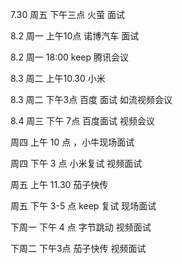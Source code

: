 7.30 周五  下午三点 火萤 面试

8.2  周一  上午10点  诺博汽车 面试

8.2  周一   18:00  keep 腾讯会议

8.3  周二   上午10.30 小米

8.3  周二   下午3点 百度 面试   如流视频会议

8.4  周三   下午 7点 百度面试 视频会议

周四  上午 10 点 ，小牛现场面试

周四 下午 3 点 小米复试   视频面试

周五 上午 11.30 茄子快传 

周五 下午 3-5 点  keep 复试  现场面试 

下周一  下午 4 点  字节跳动  视频面试

下周二  下午3点    茄子快传 视频面试
